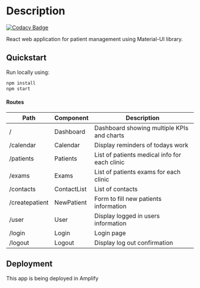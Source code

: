 # Description  
[![Codacy Badge](https://api.codacy.com/project/badge/Grade/3652b32882c9474b9ddba2fce717a812)](https://www.codacy.com/app/AldoGatica123/edent-react?utm_source=github.com&amp;utm_medium=referral&amp;utm_content=AldoGatica123/edent-react&amp;utm_campaign=Badge_Grade)  

React web application for patient management using Material-UI library.


## Quickstart

Run locally using:
```bash
npm install  
npm start  
```

#### Routes  

| Path           | Component   | Description                                   |
|----------------|-------------|-----------------------------------------------|
| /              | Dashboard   | Dashboard showing multiple KPIs and charts    |
| /calendar      | Calendar    | Display reminders of todays work              |
| /patients      | Patients    | List of patients medical info for each clinic |
| /exams         | Exams       | List of patients exams for each clinic        |
| /contacts      | ContactList | List of contacts                              |
| /createpatient | NewPatient  | Form to fill new patients information         |
| /user          | User        | Display logged in users information           |
| /login         | Login       | Login page                                    |
| /logout        | Logout      | Display log out confirmation                  |

## Deployment

This app is being deployed in Amplify


